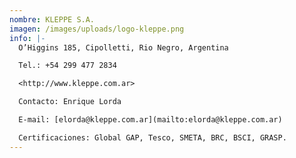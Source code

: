 ```yaml
---
nombre: KLEPPE S.A.
imagen: /images/uploads/logo-kleppe.png
info: |-
  O’Higgins 185, Cipolletti, Rio Negro, Argentina

  Tel.: +54 299 477 2834

  <http://www.kleppe.com.ar>

  Contacto: Enrique Lorda

  E-mail: [elorda@kleppe.com.ar](mailto:elorda@kleppe.com.ar)

  Certificaciones: Global GAP, Tesco, SMETA, BRC, BSCI, GRASP.
---
```

